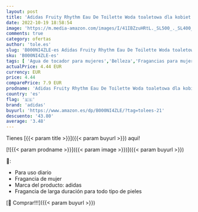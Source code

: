 ```yaml
---
layout: post
title: 'Adidas Fruity Rhythm Eau De Toilette Woda toaletowa dla kobiet 30ml'
date: 2022-10-19 18:58:54
image: 'https://m.media-amazon.com/images/I/41IBZzuHRtL._SL500_._SL400_.jpg'
comments: true
category: ofertas
author: 'tole.es'
slug: 'B000NI4ZLE-es Adidas Fruity Rhythm Eau De Toilette Woda toaletowa dla...'
sku: 'B000NI4ZLE-es'
tags: [ 'Agua de tocador para mujeres','Belleza','Fragancias para mujeres','Perfumes y fragancias','adidas','de','eau','toilette','🇪🇸', ]
actualPrice: 4.44 EUR
currency: EUR
price: 4.44
comparePrice: 7.9 EUR
prodname: 'Adidas Fruity Rhythm Eau De Toilette Woda toaletowa dla kobiet 30ml'
country: 'es'
flag: '🇪🇸'
brand: 'adidas'
buyurl: 'https://www.amazon.es/dp/B000NI4ZLE/?tag=tolees-21'
descuento: '43.80'
average: '3.48'
---
```


Tienes [{{< param title >}}]({{< param buyurl >}}) aqui!

[![{{< param prodname >}}]({{< param image >}})]({{< param buyurl >}})

🔎:

- Para uso diario
- Fragancia de mujer
- Marca del producto: adidas
- Fragancia de larga duración para todo tipo de pieles

[🛒 Comprar!!!]({{< param buyurl >}})
